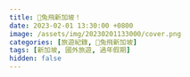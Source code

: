 ```yaml
---
title: 🐰兔飛新加坡！
date: 2023-02-01 13:30:00 +0800
image: /assets/img/20230201133000/cover.png
categories: [旅遊紀錄, 🐰兔飛新加坡]
tags: [新加坡, 國外旅遊, 過年假期]
hidden: false
---
```




